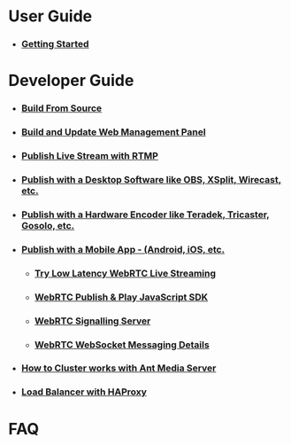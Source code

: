 # User Guide
   * ### [Getting Started](https://github.com/ant-media/Ant-Media-Server/wiki/02_a_Getting-Started)

# Developer Guide
   * ### [Build From Source](https://github.com/ant-media/Ant-Media-Server/wiki/02_a_Getting-Started#build-from-source)
   * ### [Build and Update Web Management Panel](https://github.com/ant-media/Ant-Media-Server/wiki/02_b_DevGuide---Build-and-Update-Management-Web-Panel)
   * ### [Publish Live Stream with RTMP](https://github.com/ant-media/Ant-Media-Server/wiki/03_a_Publish-Live-Stream-with-RTMP)
 * ### [Publish with a Desktop Software like OBS, XSplit, Wirecast, etc.](https://github.com/ant-media/Ant-Media-Server/wiki/03_b_Publish-with-a-Desktop-Software---Open-Broadcaster-Software)
 * ### [Publish with a Hardware Encoder like Teradek, Tricaster, Gosolo, etc.](https://github.com/ant-media/Ant-Media-Server/wiki/03_c_Publish-with-a-Hardware-Encoder---Teradek-Vidiu-Pro)
 * ### [Publish with a Mobile App - (Android, iOS, etc.](https://github.com/ant-media/Ant-Media-Server/wiki/03_d_Publish-with-a-Mobile-App-Android)
   * ### [Try Low Latency WebRTC Live Streaming](https://github.com/ant-media/Ant-Media-Server/wiki/06_a_Try-Low-Latency-WebRTC-Live-Streaming)
   * ### [WebRTC Publish & Play JavaScript SDK](https://github.com/ant-media/Ant-Media-Server/wiki/06_b_WebRTC-Publish-&-Play-JavaScript-SDK)
   * ### [WebRTC Signalling Server](https://github.com/ant-media/Ant-Media-Server/wiki/06_c_WebRTC-Signalling-Server)
   * ### [WebRTC WebSocket Messaging Details](https://github.com/ant-media/Ant-Media-Server/wiki/06_d_WebRTC-WebSocket-Messaging-Details)
* ### [How to Cluster works with Ant Media Server](https://github.com/ant-media/Ant-Media-Server/wiki/07_Clustering)
* ### [Load Balancer with HAProxy](https://github.com/ant-media/Ant-Media-Server/wiki/08_Load-Balancer-with-HAProxy)

# FAQ